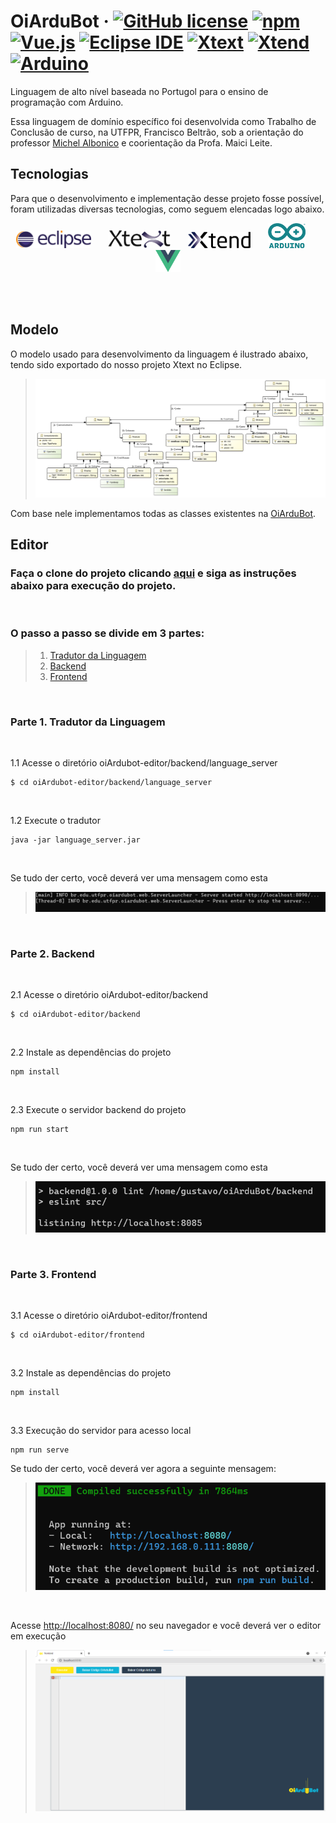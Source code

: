 # OiArduBot &middot; [![GitHub license](https://img.shields.io/badge/license-MIT-blue.svg)](https://github.com/IntelAgir-Research-Group/OiArduBot/blob/main/LICENSE) [![npm](https://img.shields.io/badge/-npm-CB3837?logo=npm)](https://www.npmjs.com/package/npm/v/6.14.4) [![Vue.js](https://img.shields.io/badge/-Vue.js-388a65?logo=vue.js)](https://vuejs.org/) [![Eclipse IDE](https://img.shields.io/badge/-Eclipse%20IDE-2C2255?logo=EclipseIDE)](https://www.eclipse.org/downloads/) [![Xtext](https://img.shields.io/badge/-Xtext-2C2255)](https://www.eclipse.org/Xtext/) [![Xtend](https://img.shields.io/badge/-Xtend-2C2255)](https://www.eclipse.org/xtend/) [![Arduino](https://img.shields.io/badge/-Arduino-1f635b?logo=arduino)](https://www.arduino.cc/)

Linguagem de alto nível baseada no Portugol para o ensino de programação com Arduino.

Essa linguagem de domínio específico foi desenvolvida como Trabalho de Conclusão de curso, na UTFPR, Francisco Beltrão, sob a orientação do professor [Michel Albonico](https://michelalbonico.github.io/) e coorientação da Profa. Maici Leite.

## Tecnologias
Para que o desenvolvimento e implementação desse projeto fosse possível, foram utilizadas diversas tecnologias, como seguem elencadas logo abaixo.
<br>

<p align="center">
<img src="images/eclipse.png" alt="Eclipse IDE" width="120">&nbsp;&nbsp;&nbsp;&nbsp;&nbsp;&nbsp;
<img src="images/xtext.png" width="100">&nbsp;&nbsp;&nbsp;&nbsp;&nbsp;&nbsp;
<img src="images/xtend.png" width="100">&nbsp;&nbsp;&nbsp;&nbsp;&nbsp;&nbsp;
<img src="images/arduino.png" width="60">&nbsp;&nbsp;&nbsp;&nbsp;&nbsp;&nbsp;
<img src="images/vue.png" width="40">
</p>

<br>
<br>

## Modelo

O modelo usado para desenvolvimento da linguagem é ilustrado abaixo, tendo sido exportado do nosso projeto Xtext no Eclipse.
<br>
> <img src="images/class-diagram.png">
Com base nele implementamos todas as classes existentes na [OiArduBot](https://github.com/IntelAgir-Research-Group/OiArduBot).
<br>

## Editor
### Faça o clone do projeto clicando [aqui](https://github.com/IntelAgir-Research-Group/oiArdubot-editor) e siga as instruções abaixo para execução do projeto.

<br>

### O passo a passo se divide em 3 partes:
> 1. [Tradutor da Linguagem](#parte-1-tradutor)
> 2. [Backend](#parte-2-backend)
> 3. [Frontend](#parte-3-frontend)

<br> 

### Parte 1. Tradutor da Linguagem
<br>

1.1 Acesse o diretório oiArdubot-editor/backend/language_server
```
$ cd oiArdubot-editor/backend/language_server
```
<br>

1.2 Execute o tradutor
```
java -jar language_server.jar
```
<br>

Se tudo der certo, você deverá ver uma mensagem como esta
> <img src="images/languageserver.png">
<br>

### Parte 2. Backend
<br>

2.1 Acesse o diretório oiArdubot-editor/backend
```
$ cd oiArdubot-editor/backend
```
<br>

2.2 Instale as dependências do projeto
```
npm install
```
<br>

2.3 Execute o servidor backend do projeto
```
npm run start
```
<br>

Se tudo der certo, você deverá ver uma mensagem como esta
> <img src="images/backend.png">
<br>

### Parte 3. Frontend
<br>

3.1 Acesse o diretório oiArdubot-editor/frontend
```
$ cd oiArdubot-editor/frontend
```
<br>

3.2 Instale as dependências do projeto
```
npm install
```
<br>

3.3 Execução do servidor para acesso local
```
npm run serve
```



Se tudo der certo, você deverá ver agora a seguinte mensagem:
> <img src="images/frontend.png">
<br>

Acesse [http://localhost:8080/](http://localhost:8080/) no seu navegador e você deverá ver o editor em execução
<br>
> <img src="images/editor2.png">





